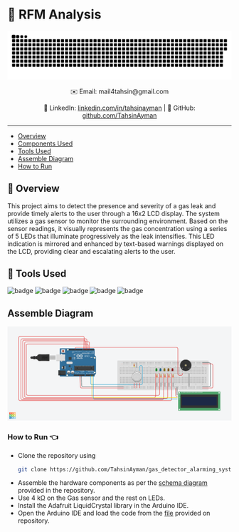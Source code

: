 # 🌄 RFM Analysis

![Contr IMage](./assets/contributions.svg)

<div align="center">
  ✉️ Email: mail4tahsin@gmail.com <br>
  
  🔗 LinkedIn: [linkedin.com/in/tahsinayman](https://linkedin.com/in/tahsinayman) | 🐙 GitHub: [github.com/TahsinAyman](https://github.com/TahsinAyman)
  
</div>

---

- [Overview](#-overview)
- [Components Used](./components.xlsx)
- [Tools Used](#-tools-used)
- [Assemble Diagram](#assemble-diagram)
- [How to Run](#how-to-run)

## 🚀 Overview

This project aims to detect the presence and severity of a gas leak and provide timely alerts to the user through a 16x2 LCD display. The system utilizes a gas sensor to monitor the surrounding environment. Based on the sensor readings, it visually represents the gas concentration using a series of 5 LEDs that illuminate progressively as the leak intensifies. This LED indication is mirrored and enhanced by text-based warnings displayed on the LCD, providing clear and escalating alerts to the user.

## 💼 Tools Used

![badge](https://img.shields.io/badge/arduino-%23A6A6A6.svg?style=for-the-badge&logo=arduino&logoColor=white)
![badge](https://img.shields.io/badge/arduinoIDE-%23A6A6A6.svg?style=for-the-badge&logo=arduino&logoColor=white)
![badge](https://img.shields.io/badge/c++-%2300599C.svg?style=for-the-badge&logo=c%2B%2B&logoColor=white)
![badge](https://img.shields.io/badge/linux-%23A6A6A6.svg?style=for-the-badge&logo=linux&logoColor=white)
![badge](https://img.shields.io/badge/Adafruit_LiquidCrystal-%23A6A6A6.svg?style=for-the-badge&logo=arduino&logoColor=white)

## Assemble Diagram
![schema](./aseemble.png)

### How to Run 👈
- Clone the repository using 
    ```bash
    git clone https://github.com/TahsinAyman/gas_detector_alarming_system.git
    ```
- Assemble the hardware components as per the [schema diagram](./aseemble.png) provided in the repository.
- Use 4 kΩ on the Gas sensor and the rest on LEDs.
- Install the Adafruit LiquidCrystal library in the Arduino IDE.
- Open the Arduino IDE and load the code from the [file](./src/main.ino) provided on repository.
